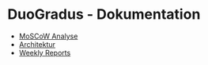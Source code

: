 # DuoGradus - Dokumentation

- [MoSCoW Analyse](./moscow.md)
- [Architektur](./architecture.md)
- [Weekly Reports](./weekly.md)
